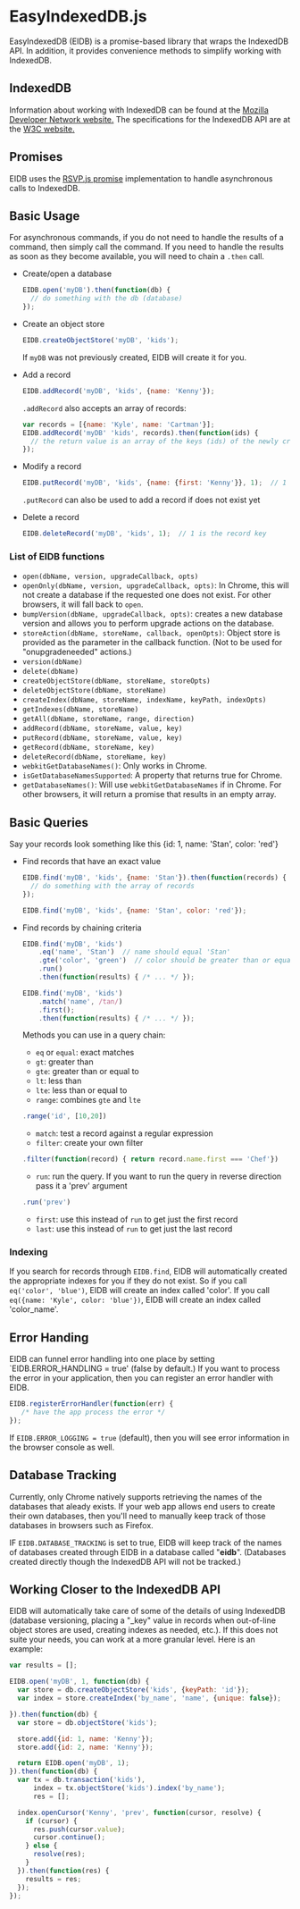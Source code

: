 # EasyIndexedDB.js

EasyIndexedDB (EIDB) is a promise-based library that wraps the IndexedDB API. In addition, it provides convenience methods to simplify working with IndexedDB.

## IndexedDB

Information about working with IndexedDB can be found at the [Mozilla Developer Network website.](https://developer.mozilla.org/en-US/docs/IndexedDB) The specifications for the IndexedDB API are at the [W3C website.](http://www.w3.org/TR/IndexedDB/)

## Promises

EIDB uses the [RSVP.js promise](https://github.com/tildeio/rsvp.js) implementation to handle asynchronous calls to IndexedDB.

## Basic Usage

For asynchronous commands, if you do not need to handle the results of a command, then simply call the command. If you need to handle the results as soon as they become available, you will need to chain a `.then` call.

* Create/open a database

    ```javascript
    EIDB.open('myDB').then(function(db) {
      // do something with the db (database)
    });
    ```

* Create an object store

    ```javascript
    EIDB.createObjectStore('myDB', 'kids');
    ```

    If `myDB` was not previously created, EIDB will create it for you.

* Add a record

    ```javascript
    EIDB.addRecord('myDB', 'kids', {name: 'Kenny'});
    ```

    `.addRecord` also accepts an array of records:

    ```javascript
    var records = [{name: 'Kyle', name: 'Cartman'}];
    EIDB.addRecord('myDB' 'kids', records).then(function(ids) {
      // the return value is an array of the keys (ids) of the newly created records
    });
    ```

* Modify a record

    ```javascript
    EIDB.putRecord('myDB', 'kids', {name: {first: 'Kenny'}}, 1);  // 1 is the record key
    ```

    `.putRecord` can also be used to add a record if does not exist yet

* Delete a record

    ```javascript
    EIDB.deleteRecord('myDB', 'kids', 1);  // 1 is the record key
    ```

### List of EIDB functions
* `open(dbName, version, upgradeCallback, opts)`
* `openOnly(dbName, version, upgradeCallback, opts)`: In Chrome, this will not create a database if the requested one does not exist. For other browsers, it will fall back to `open`.
* `bumpVersion(dbName, upgradeCallback, opts)`: creates a new database version and allows you to perform upgrade actions on the database.
* `storeAction(dbName, storeName, callback, openOpts)`: Object store is provided as the parameter in the callback function. (Not to be used for "onupgradeneeded" actions.)
* `version(dbName)`
* `delete(dbName)`
* `createObjectStore(dbName, storeName, storeOpts)`
* `deleteObjectStore(dbName, storeName)`
* `createIndex(dbName, storeName, indexName, keyPath, indexOpts)`
* `getIndexes(dbName, storeName)`
* `getAll(dbName, storeName, range, direction)`
* `addRecord(dbName, storeName, value, key)`
* `putRecord(dbName, storeName, value, key)`
* `getRecord(dbName, storeName, key)`
* `deleteRecord(dbName, storeName, key)`
* `webkitGetDatabaseNames()`: Only works in Chrome.
* `isGetDatabaseNamesSupported`: A property that returns true for Chrome.
* `getDatabaseNames()`: Will use `webkitGetDatabaseNames` if in Chrome. For other browsers, it will return a promise that results in an empty array.

## Basic Queries

Say your records look something like this {id: 1, name: 'Stan', color: 'red'}

* Find records that have an exact value

    ```javascript
    EIDB.find('myDB', 'kids', {name: 'Stan'}).then(function(records) {
      // do something with the array of records
    });
    ```
    ```javascript
    EIDB.find('myDB', 'kids', {name: 'Stan', color: 'red'});
    ```

* Find records by chaining criteria

    ```javascript
    EIDB.find('myDB', 'kids')
        .eq('name', 'Stan')  // name should equal 'Stan'
        .gte('color', 'green')  // color should be greater than or equal to 'green'
        .run()
        .then(function(results) { /* ... */ });
    ```

    ```javascript
    EIDB.find('myDB', 'kids')
        .match('name', /tan/)
        .first();
        .then(function(results) { /* ... */ });
    ```

    Methods you can use in a query chain:
    * `eq` or `equal`: exact matches
    * `gt`: greater than
    * `gte`: greater than or equal to
    * `lt`: less than
    * `lte`: less than or equal to
    * `range`: combines `gte` and `lte`

    ```javascript
    .range('id', [10,20])
    ```

    * `match`: test a record against a regular expression
    * `filter`: create your own filter

    ```javascript
    .filter(function(record) { return record.name.first === 'Chef'})
    ```

    * `run`: run the query. If you want to run the query in reverse direction pass it a 'prev' argument

    ```javascript
    .run('prev')
    ```

    * `first`: use this instead of `run` to get just the first record
    * `last`: use this instead of `run` to get just the last record

### Indexing
If you search for records through `EIDB.find`, EIDB will automatically created the appropriate indexes for you if they do not exist. So if you call `eq('color', 'blue')`, EIDB will create an index called 'color'. If you call `eq({name: 'Kyle', color: 'blue'})`, EIDB will create an index called 'color_name'.

## Error Handing

EIDB can funnel error handling into one place by setting `EIDB.ERROR_HANDLING = true' (false by default.) If you want to process the error in your application, then you can register an error handler with EIDB.

```javascript
EIDB.registerErrorHandler(function(err) {
   /* have the app process the error */
});
```

If `EIDB.ERROR_LOGGING = true` (default), then you will see error information in the browser console as well.

## Database Tracking

Currently, only Chrome natively supports retrieving the names of the databases that aleady exists. If your web app allows end users to create their own databases, then you'll need to manually keep track of those databases in browsers such as Firefox.

IF `EIDB.DATABASE_TRACKING` is set to true, EIDB will keep track of the names of databases created through EIDB in a database called "__eidb__". (Databases created directly though the IndexedDB API will not be tracked.)

## Working Closer to the IndexedDB API
EIDB will automatically take care of some of the details of using IndexedDB (database versioning, placing a "_key" value in records when out-of-line object stores are used, creating indexes as needed, etc.). If this does not suite your needs, you can work at a more granular level. Here is an example:

```javascript
var results = [];

EIDB.open('myDB', 1, function(db) {
  var store = db.createObjectStore('kids', {keyPath: 'id'});
  var index = store.createIndex('by_name', 'name', {unique: false});

}).then(function(db) {
  var store = db.objectStore('kids');

  store.add({id: 1, name: 'Kenny'});
  store.add({id: 2, name: 'Kenny'});

  return EIDB.open('myDB', 1);
}).then(function(db) {
  var tx = db.transaction('kids'),
      index = tx.objectStore('kids').index('by_name');
      res = [];

  index.openCursor('Kenny', 'prev', function(cursor, resolve) {
    if (cursor) {
      res.push(cursor.value);
      cursor.continue();
    } else {
      resolve(res);
    }
  }).then(function(res) {
    results = res;
  });
});
```
